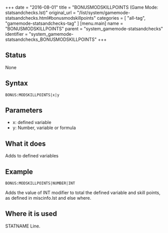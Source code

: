 +++
date = "2016-08-01"
title = "BONUSMODSKILLPOINTS (Game Mode: statsandchecks.lst)"
original_url = "/list/system/gamemode-statsandchecks.html#bonusmodskillpoints"
categories = [ "all-tag", "gamemode-statsandchecks-tag" ]
[menu.main]
    name = "BONUSMODSKILLPOINTS"
    parent = "system_gamemode-statsandchecks"
    identifier = "system_gamemode-statsandchecks_BONUSMODSKILLPOINTS"
+++

## Status

None

## Syntax

`BONUS:MODSKILLPOINTS|x|y`

## Parameters

-   x: defined variable
-   y: Number, variable or formula



<span id="bonusmodskillpoints"></span>

What it does
------------

Adds to defined variables

Example
-------

`BONUS:MODSKILLPOINTS|NUMBER|INT`

Adds the value of INT modifier to total the defined variable and skill
points, as defined in miscinfo.lst and else where.

Where it is used
----------------

STATNAME Line.

